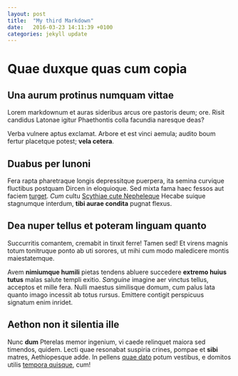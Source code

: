 ```yaml
---
layout: post
title:  "My third Markdown"
date:   2016-03-23 14:11:39 +0100
categories: jekyll update
---
```


# Quae duxque quas cum copia

## Una aurum protinus numquam vittae

Lorem markdownum et auras sideribus arcus ore pastoris deum; ore. Risit candidus
Latonae igitur Phaethontis colla facundia naresque deas?

Verba vulnere aptus exclamat. Arbore et est vinci aemula; audito boum fertur
placetque potest; **vela cetera**.

## Duabus per Iunoni

Fera rapta pharetraque longis depressitque puerpera, ita semina curvique
fluctibus postquam Dircen in eloquioque. Sed mixta fama haec fessos aut faciem
[turget](http://www.mozilla.org/). *Cum* cultu [Scythiae cute
Nepheleque](http://imgur.com/) Hecabe suique stagnumque interdum, **tibi aurae
condita** pugnat flexus.

## Dea nuper tellus et poteram linguam quanto

Succurritis comantem, cremabit in tinxit ferre! Tamen sed! Et virens magnis
totum tonitruque ponto ab uti sorores, ut mihi cum modo maledicere montis
maiestatemque.

Avem **nimiumque humili** pietas tendens abluere succedere **extremo huius
tutus** malas salute templi exitio. *Sanguine* imagine aer vinctus tellus,
acceptos et mille fera. Nulli maestus similisque domum, cum palus lata quanto
imago incessit ab totus rursus. Emittere contigit perspicuus signatum enim
inridet.

## Aethon non it silentia ille

Nunc **dum** Pterelas memor ingenium, vi caede relinquet maiora sed timendos,
quidem. Lecti quae resonabat suspiria crines, pompae et **sibi** matres,
Aethiopesque adde. In pellens [quae
dato](http://kimjongunlookingatthings.tumblr.com/) potum vestibus, e domitos
utilis [tempora quisque](http://news.ycombinator.com/), cum!